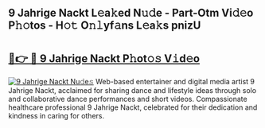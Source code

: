 ## 9 Jahrige Nackt L𝚎a𝚔ed N𝚞𝚍e - Part-Otm Vi𝚍𝚎o P𝚑𝚘tos - H𝚘𝚝 O𝚗𝚕yf𝚊ns L𝚎a𝚔s pnizU

# <h2><a href="http://kf7ru5c.oniu.top/?m=9+Jahrige+Nackt">🔗👉 🔴 9 Jahrige Nackt P𝚑ot𝚘𝚜 V𝚒d𝚎o</a></h2>

[![9 Jahrige Nackt Nu𝚍e𝚜](https://i.imgur.com/0qMVB7G.gif)](http://kf7ru5c.oniu.top/?m=9+Jahrige+Nackt)
Web-based entertainer and digital media artist 9 Jahrige Nackt, acclaimed for sharing dance and lifestyle ideas through solo and collaborative dance performances and short videos. Compassionate healthcare professional 9 Jahrige Nackt, celebrated for their dedication and kindness in caring for others.  
